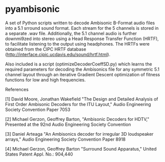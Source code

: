 # pyambisonic

A set of Python scripts written to decode Ambisonic B-Format audio files into a 5.1 srround sound format. Each stream for the 5 channels is stored in a separate .wav file. Additionally, the 5.1 channel audio is further downmi9zed into stereo using a Head Response Transfer Function (HRTF), to facilitate listening to the output using headphones. The HRTFs were obtained from the CIPC HRTF database (http://interface.cipic.ucdavis.edu/sound/hrtf.html).

Also included is a script (optimizeDecoderCoeffSD.py) which learns the required parameters for decoding the Ambisonics file for any symmetric 5.1 channel layout through an iterative Gradient Descent optimization of fitness functions for low and high frequencies.

References

[1] David Moore, Jonathan Wakefield "The Design and Detailed Analysis of First Order Ambisonic Decoders for the ITU Layout," Audio Engineering Society Convention Paper 7053

[2] Michael Gerzon, Geoffrey Barton, "Ambisonic Decoders for HDTV," Presented at the 92nd Audio Engineering Society Convention

[3] Daniel Arteaga "An Ambisonics decoder for irregular 3D loudspeaker arrays," Audio Engineering Society Convention Paper 8918

[4] Michael Gerzon, Geoffrey Barton "Surround Sound Apparatus," United States Patent Appl. No.: 904,440
